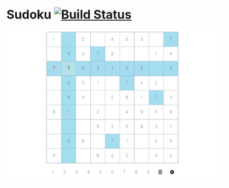 # Sudoku [![Build Status](https://travis-ci.com/Blockost/sudoku.svg?branch=master)](https://travis-ci.com/Blockost/sudoku)

![alt text](https://raw.githubusercontent.com/Blockost/sudoku/master/thumbnail.jpg "Sudoku board")
